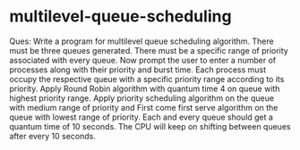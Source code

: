 # multilevel-queue-scheduling

Ques: 
Write a program for multilevel queue scheduling algorithm. There must be three queues generated. There must be a specific range of priority associated with every queue. Now prompt the user to enter a number of processes along with their priority and burst time. Each process must occupy the respective queue with a specific priority range according to its priority. Apply Round Robin algorithm with quantum time 4 on queue with highest priority range. Apply priority scheduling algorithm on the queue with medium range of priority and First come first serve algorithm on the queue with lowest range of priority. Each and every queue should get a quantum time of 10 seconds. The CPU will keep on shifting between queues after every 10 seconds.


